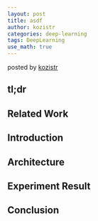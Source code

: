 ```yaml
---
layout: post
title: asdf
author: kozistr
categories: deep-learning
tags: DeepLearning
use_math: true
---
```


posted by [kozistr](http://kozistr.tech)

## tl;dr


## Related Work


## Introduction


## Architecture



## Experiment Result

## Conclusion

